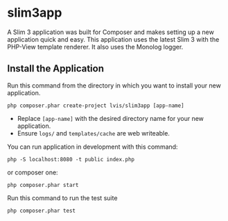 # slim3app
A Slim 3 application was built for Composer and makes setting up a new application quick and easy.
This application uses the latest Slim 3 with the PHP-View template renderer. It also uses the Monolog logger.

## Install the Application
Run this command from the directory in which you want to install your new application.

    php composer.phar create-project lvis/slim3app [app-name]

* Replace <code>[app-name]</code> with the desired directory name for your new application.
* Ensure `logs/` and `templates/cache` are web writeable.

You can run application in development with this command:

    php -S localhost:8080 -t public index.php
    
or composer one:

    php composer.phar start
    
Run this command to run the test suite

	php composer.phar test

